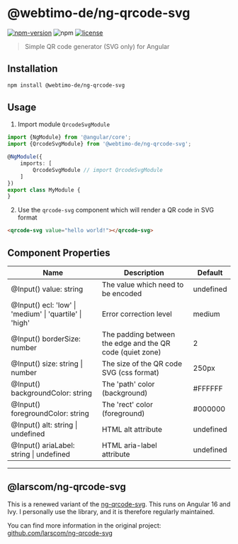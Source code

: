# @webtimo-de/ng-qrcode-svg

[![npm-version](https://img.shields.io/npm/v/@webtimo-de/ng-qrcode-svg.svg?label=npm)](https://www.npmjs.com/package/@webtimo-de/ng-qrcode-svg)
![npm](https://img.shields.io/npm/dw/@webtimo-de/ng-qrcode-svg)
[![license](https://img.shields.io/npm/l/@webtimo-de/ng-qrcode-svg.svg)](https://github.com/webtimo-de/ng-qrcode-svg/blob/master/LICENSE)

> Simple QR code generator (SVG only) for Angular

## Installation

```bash
npm install @webtimo-de/ng-qrcode-svg
```

## Usage

1. Import module `QrcodeSvgModule`

```ts
import {NgModule} from '@angular/core';
import {QrcodeSvgModule} from '@webtimo-de/ng-qrcode-svg';

@NgModule({
    imports: [
        QrcodeSvgModule // import QrcodeSvgModule
    ]
})
export class MyModule {
}
```

2. Use the `qrcode-svg` component which will render a QR code in SVG format

```html
<qrcode-svg value="hello world!"></qrcode-svg>
```

## Component Properties

| Name                                                    | Description                                               | Default   |
|---------------------------------------------------------|-----------------------------------------------------------|-----------|
| @Input() value: string                                  | The value which need to be encoded                        | undefined |
| @Input() ecl: 'low' \| 'medium' \| 'quartile' \| 'high' | Error correction level                                    | medium    |
| @Input() borderSize: number                             | The padding between the edge and the QR code (quiet zone) | 2         |
| @Input() size: string \| number                         | The size of the QR code SVG (css format)                  | 250px     |
| @Input() backgroundColor: string                        | The 'path' color (background)                             | #FFFFFF   |
| @Input() foregroundColor: string                        | The 'rect' color (foreground)                             | #000000   |
| @Input() alt: string \| undefined                       | HTML alt attribute                                        | undefined |
| @Input() ariaLabel: string \| undefined                 | HTML aria-label attribute                                 | undefined |


---
## @larscom/ng-qrcode-svg

This is a renewed variant of the [ng-qrcode-svg](https://github.com/larscom/ng-qrcode-svg). This runs on
Angular 16 and Ivy. I personally use the library, and it is therefore regularly maintained.


You can find more information in the original project:
[github.com/larscom/ng-qrcode-svg](https://github.com/larscom/ng-qrcode-svg/blob/master/README.md)
